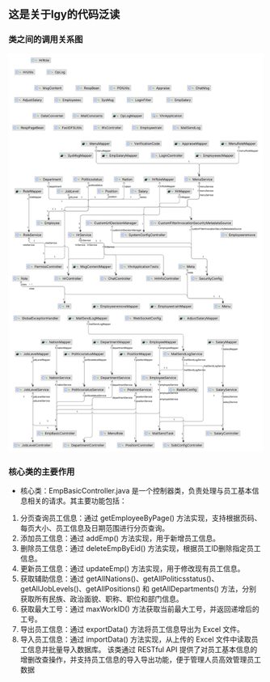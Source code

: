 ## 这是关于lgy的代码泛读
### 类之间的调用关系图
![img_6.png](img_6.png)
### 核心类的主要作用
- 核心类：EmpBasicController.java 是一个控制器类，负责处理与员工基本信息相关的请求。其主要功能包括：
1.	分页查询员工信息：通过 getEmployeeByPage() 方法实现，支持根据页码、每页大小、员工信息及日期范围进行分页查询。
2.	添加员工信息：通过 addEmp() 方法实现，用于新增员工信息。
3.	删除员工信息：通过 deleteEmpByEid() 方法实现，根据员工ID删除指定员工信息。
4.	更新员工信息：通过 updateEmp() 方法实现，用于修改现有员工信息。
5.	获取辅助信息：通过 getAllNations()、getAllPoliticsstatus()、getAllJobLevels()、getAllPositions() 和 getAllDepartments() 方法，分别获取所有民族、政治面貌、职称、职位和部门信息。
6.	获取最大工号：通过 maxWorkID() 方法获取当前最大工号，并返回递增后的工号。
7.	导出员工信息：通过 exportData() 方法将员工信息导出为 Excel 文件。
8.	导入员工信息：通过 importData() 方法实现，从上传的 Excel 文件中读取员工信息并批量导入数据库。
该类通过 RESTful API 提供了对员工基本信息的增删改查操作，并支持员工信息的导入导出功能，便于管理人员高效管理员工数据
